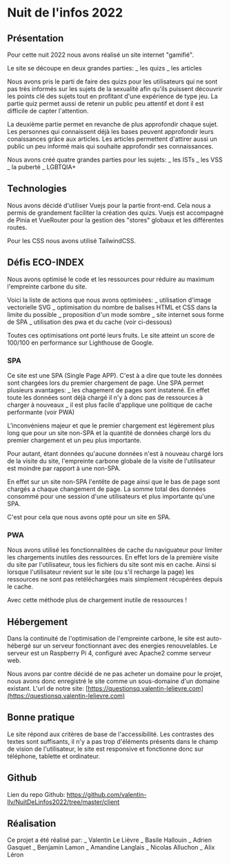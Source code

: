 # Nuit de l'infos 2022

## Présentation

Pour cette nuit 2022 nous avons réalisé un site internet "gamifié".

Le site se découpe en deux grandes parties:
_ les quizs
_ les articles

Nous avons pris le parti de faire des quizs pour les utilisateurs qui ne sont pas très informés sur les sujets de la sexualité afin qu'ils puissent découvrir les points clé des sujets tout en profitant d'une expérience de type jeu.
La partie quiz permet aussi de retenir un public peu attentif et dont il est difficile de capter l'attention.

La deuxième partie permet en revanche de plus approfondir chaque sujet. Les personnes qui connaissent déjà les bases peuvent approfondir leurs conaissances grâce aux articles.
Les articles permettent d'attirer aussi un public un peu informé mais qui souhaite approfondir ses connaissances.

Nous avons créé quatre grandes parties pour les sujets:
_ les ISTs
_ les VSS
_ la puberté
_ LGBTQIA+

## Technologies

Nous avons décidé d'utiliser Vuejs pour la partie front-end. Cela nous a permis de grandement faciliter la création des quizs.
Vuejs est accompagné de Pinia et VueRouter pour la gestion des "stores" globaux et les différentes routes.

Pour les CSS nous avons utilisé TailwindCSS.

## Défis ECO-INDEX

Nous avons optimisé le code et les ressources pour réduire au maximum l'empreinte carbone du site.

Voici la liste de actions que nous avons optimisées:
_ utilisation d'image vectorielle SVG
_ optimisation du nombre de balises HTML et CSS dans la limite du possible
_ proposition d'un mode sombre
_ site internet sous forme de SPA
_ utilisation des pwa et du cache (voir ci-dessous)

Toutes ces optimisations ont porté leurs fruits. Le site atteint un score de 100/100 en performance sur Lighthouse de Google.

### SPA

Ce site est une SPA (Single Page APP). C'est à a dire que toute les données sont chargées lors du premier chargement de page.
Une SPA permet plusieurs avantages:
_ les chagement de pages sont instatené. En effet toute les données sont déjà chargé il n'y à donc pas de ressources à charger à nouveaux
_ il est plus facile d'applique une politique de cache performante (voir PWA)

L'inconvéniens majeur et que le premier chargement est légèrement plus long que pour un site non-SPA et la quantité de données chargé lors du premier chargement et un peu plus importante.

Pour autant, étant données qu'aucune données n'est à nouveau chargé lors de la visite du site, l'empreinte carbone globale de la visite de l'utilisateur est moindre par rapport à une non-SPA.

En effet sur un site non-SPA l'entête de page ainsi que le bas de page sont chargés a chaque changement de page. La somme total des données consommé pour une session d'une utilisateurs et plus importante qu'une SPA.

C'est pour cela que nous avons opté pour un site en SPA.

### PWA

Nous avons utilisé les fonctionnalitées de cache du naviguateur pour limiter les chargements inutiles des ressources.
En effet lors de la première visite du site par l'utilisateur, tous les fichiers du site sont mis en cache. Ainsi si lorsque l'utilisateur revient sur le site (ou s'il recharge la page) les ressources ne sont pas retéléchargées mais simplement récupérées depuis le cache.

Avec cette méthode plus de chargement inutile de ressources !

## Hébergement

Dans la continuité de l'optimisation de l'empreinte carbone, le site est auto-hébergé sur un serveur fonctionnant avec des energies renouvelables.
Le serveur est un Raspberry Pi 4, configuré avec Apache2 comme serveur web.

Nous avons par contre décidé de ne pas acheter un domaine pour le projet, nous avons donc enregistré le site comme un sous-domaine d'un domaine existant.
L'url de notre site: [https://questionsq.valentin-lelievre.com](https://questionsq.valentin-lelievre.com)

## Bonne pratique

Le site répond aux critères de base de l'accessibilité. Les contrastes des textes sont suffisants, il n'y a pas trop d'éléments présents dans le champ de vision de l'utilisateur, le site est responsive et fonctionne donc sur téléphone, tablette et ordinateur.

## Github

Lien du repo Github: https://github.com/valentin-llv/NuitDeLinfos2022/tree/master/client

## Réalisation

Ce projet a été réalisé par:
_ Valentin Le Lièvre
_ Basile Hallouin
_ Adrien Gasquet
_ Benjamin Lamon
_ Amandine Langlais
_ Nicolas Alluchon
_ Alix Léron